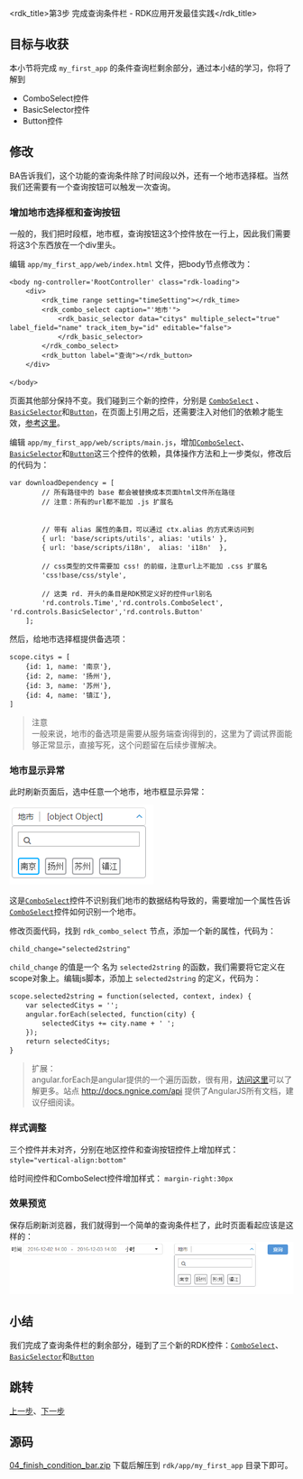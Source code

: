 <rdk_title>第3步 完成查询条件栏 - RDK应用开发最佳实践</rdk_title>

## 目标与收获

本小节将完成 `my_first_app` 的条件查询栏剩余部分，通过本小结的学习，你将了解到

- ComboSelect控件
- BasicSelector控件
- Button控件


## 修改

BA告诉我们，这个功能的查询条件除了时间段以外，还有一个地市选择框。当然我们还需要有一个查询按钮可以触发一次查询。

### 增加地市选择框和查询按钮

一般的，我们把时段框，地市框，查询按钮这3个控件放在一行上，因此我们需要将这3个东西放在一个div里头。

编辑 `app/my_first_app/web/index.html` 文件，把body节点修改为：

~~~
<body ng-controller='RootController' class="rdk-loading">
    <div>
		<rdk_time range setting="timeSetting"></rdk_time>
        <rdk_combo_select caption="'地市'">
            <rdk_basic_selector data="citys" multiple_select="true" label_field="name" track_item_by="id" editable="false">
            </rdk_basic_selector>
        </rdk_combo_select>
        <rdk_button label="查询"></rdk_button>
	</div>

</body>
~~~
页面其他部分保持不变。我们碰到三个新的控件，分别是 [`ComboSelect`](/doc/client/controls/comboselect/rdk_comboselect.md) 、[`BasicSelector`](/doc/client/controls/basicselector/rdk_basic_selector.md)和[`Button`](/doc/client/controls/button/rdk_button.md)，在页面上引用之后，还需要注入对他们的依赖才能生效，[参考这里](03_use_first_control.md#dep-inject)。

编辑 `app/my_first_app/web/scripts/main.js`，增加[`ComboSelect`](/doc/client/controls/comboselect/rdk_comboselect.md)、[`BasicSelector`](/doc/client/controls/basicselector/rdk_basic_selector.md)和[`Button`](/doc/client/controls/button/rdk_button.md)这三个控件的依赖，具体操作方法和上一步类似，修改后的代码为：

~~~
var downloadDependency = [
        // 所有路径中的 base 都会被替换成本页面html文件所在路径
        // 注意：所有的url都不能加 .js 扩展名
        

        // 带有 alias 属性的条目，可以通过 ctx.alias 的方式来访问到
        { url: 'base/scripts/utils', alias: 'utils' },
        { url: 'base/scripts/i18n',  alias: 'i18n'  },

        // css类型的文件需要加 css! 的前缀，注意url上不能加 .css 扩展名
        'css!base/css/style',

        // 这类 rd. 开头的条目是RDK预定义好的控件url别名
        'rd.controls.Time','rd.controls.ComboSelect', 'rd.controls.BasicSelector','rd.controls.Button'
    ];
~~~

<a name="city-mock-data"></a>
然后，给地市选择框提供备选项：

	scope.citys = [
		{id: 1, name: '南京'},
		{id: 2, name: '扬州'},
		{id: 3, name: '苏州'},
		{id: 4, name: '镇江'},
	]


> 注意<br>
> 一般来说，地市的备选项是需要从服务端查询得到的，这里为了调试界面能够正常显示，直接写死，这个问题留在后续步骤解决。

### 地市显示异常
此时刷新页面后，选中任意一个地市，地市框显示异常：

![](img/city_error.PNG)

这是[`ComboSelect`](/doc/client/controls/comboselect/rdk_comboselect.md)控件不识别我们地市的数据结构导致的，需要增加一个属性告诉[`ComboSelect`](/doc/client/controls/comboselect/rdk_comboselect.md)控件如何识别一个地市。

修改页面代码，找到 `rdk_combo_select` 节点，添加一个新的属性，代码为：

	child_change="selected2string"

`child_change` 的值是一个 名为 `selected2string` 的函数，我们需要将它定义在scope对象上。编辑js脚本，添加上 `selected2string` 的定义，代码为：

	scope.selected2string = function(selected, context, index) {
		var selectedCitys = '';
		angular.forEach(selected, function(city) {
			selectedCitys += city.name + ' ';
		});
		return selectedCitys;
	}

> 扩展：<br>
> angular.forEach是angular提供的一个遍历函数，很有用，[访问这里](http://docs.ngnice.com/api/ng/function/angular.forEach)可以了解更多。站点 <http://docs.ngnice.com/api> 提供了AngularJS所有文档，建议仔细阅读。

### 样式调整

三个控件并未对齐，分别在地区控件和查询按钮控件上增加样式：`style="vertical-align:bottom"`

给时间控件和ComboSelect控件增加样式： `margin-right:30px`

### 效果预览

保存后刷新浏览器，我们就得到一个简单的查询条件栏了，此时页面看起应该是这样的：
![](img/condition.PNG)

## 小结
我们完成了查询条件栏的剩余部分，碰到了三个新的RDK控件：[`ComboSelect`](/doc/client/controls/comboselect/rdk_comboselect.md)、[`BasicSelector`](/doc/client/controls/basicselector/rdk_basic_selector.md)和[`Button`](/doc/client/controls/button/rdk_button.md)

## 跳转
[上一步](03_use_first_control.md)、[下一步](05_first_service.md)

## 源码
[04_finish_condition_bar.zip](04_finish_condition_bar.zip) 下载后解压到 `rdk/app/my_first_app` 目录下即可。